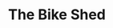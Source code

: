 ---
title: The Bike Shed
description: On The Bike Shed, hosts Chris Toomey & Steph Viccari discuss their development experience and challenges at thoughtbot with Ruby, Rails, JavaScript, and whatever else is drawing their attention, admiration, or ire this week.
cover: the-bike-shed.jpg
site: https://www.bikeshed.fm
episodes: https://www.bikeshed.fm/episodes
language: English
---